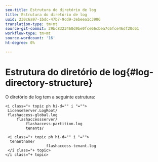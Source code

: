 ```yaml
---
seo-title: Estrutura do diretório de log
title: Estrutura do diretório de log
uuid: 230c6a97-1bdc-47b7-9cd9-3ebeea1c3906
translation-type: tm+mt
source-git-commit: 29bc8323460d9be0fce66cbea7c6fce46df20d61
workflow-type: tm+mt
source-wordcount: '16'
ht-degree: 0%

---
```



# Estrutura do diretório de log{#log-directory-structure}

O diretório de log tem a seguinte estrutura:

```
<i class="+ topic ph hi-d="" i "="">
 LicenseServer.LogRoot/ 
 flashaccess-global.log 
     flashaccessserver/ 
         flashaccess-partition.log 
         tenants/ 
             
 <i class="+ topic ph hi-d="" i "="">
  tenantname/ 
                  flashaccess-tenant.log
 </i class="+ topic>
</i class="+ topic>
```

